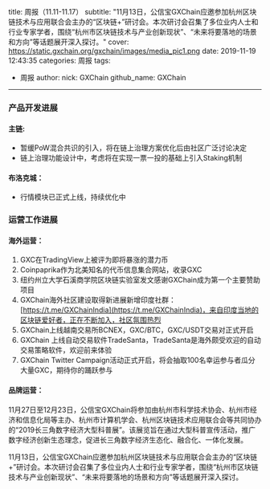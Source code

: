 title: 周报（11.11-11.17）
subtitle: "11月13日，公信宝GXChain应邀参加杭州区块链技术与应用联合会主办的“区块链+”研讨会。本次研讨会召集了多位业内人士和行业专家学者，围绕“杭州市区块链技术与产业创新现状”、“未来将要落地的场景和方向”等话题展开深入探讨。"
cover: https://static.gxchain.org/gxchain/images/media_pic1.png
date: 2019-11-19 12:43:35
categories: 周报
tags:
  - 周报
author:
    nick: GXChain
    github_name: GXChain
---

### 产品开发进展

#### 主链:
- 暂缓PoW混合共识的引入，将在链上治理方案优化后由社区广泛讨论决定
- 链上治理功能设计中，考虑将在实现一票一投的基础上引入Staking机制

#### 布洛克城：
- 行情模块已正式上线，持续优化中

### 运营工作进展

#### 海外运营：

1. GXC在TradingView上被评为即将暴涨的潜力币
2. Coinpaprika作为北美知名的代币信息集合网站，收录GXC
3. 纽约州立大学石溪商学院区块链实验室发文感谢GXChain成为第一个主要赞助项目
4. GXChain海外社区建设取得新进展新增印度社群：[https://t.me/GXChainIndia](https://t.me/GXChainIndia)，来自印度当地的区块链爱好者，正在不断加入，社区氛围热烈
5. GXChain上线越南交易所BCNEX，GXC/BTC，GXC/USDT交易对正式开启
6. GXChain 上线自动交易软件TradeSanta，TradeSanta是海外颇受欢迎的自动交易策略软件，欢迎前来体验
7. GXChain Twitter Campaign活动正式开启，将会抽取100名幸运参与者瓜分大量GXC，期待你的踊跃参与

#### 品牌运营：

11月27日至12月23日，公信宝GXChain将参加由杭州市科学技术协会、杭州市经济和信息化局等主办、杭州市计算机学会、杭州区块链技术应用联合会等共同协办的“2019长三角数字经济大型科普展”。该展览旨在通过大型科普宣传活动，推广数字经济创新生态理念，促进长三角数字经济生态化、融合化、一体化发展。

11月13日，公信宝GXChain应邀参加杭州区块链技术与应用联合会主办的“区块链+”研讨会。本次研讨会召集了多位业内人士和行业专家学者，围绕“杭州市区块链技术与产业创新现状”、“未来将要落地的场景和方向”等话题展开深入探讨。

